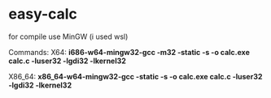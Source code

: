 # easy-calc

for compile use MinGW (i used wsl)

Commands:
X64: **i686-w64-mingw32-gcc -m32 -static -s -o calc.exe calc.c -luser32 -lgdi32 -lkernel32**

X86_64: **x86_64-w64-mingw32-gcc -static -s -o calc.exe calc.c -luser32 -lgdi32 -lkernel32**
